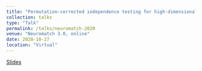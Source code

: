 ```yaml
---
title: "Permutation-corrected independence testing for high-dimensional fMRI data"
collection: talks
type: "Talk"
permalink: /talks/neuromatch-2020
venue: "Neuromatch 3.0, online"
date: 2020-10-27
location: "Virtual"
---
```


[Slides](https://docs.google.com/presentation/d/1O5iyIBnDY2iTBMzJS9h0jSCjyFKd9wBkdYjLXCxhMHU/edit?usp=sharing)
